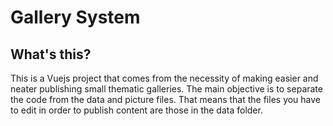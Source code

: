 # Gallery System

## What's this?
This is a Vuejs project that comes from the necessity of making easier and neater publishing small thematic galleries.
The main objective is to separate the code from the data and picture files. That means that the files you have to edit in order to publish content are those in the data folder. 
